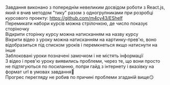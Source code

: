 Завдання виконано з попереднім невеликим досвідом роботи з React.js, який я вчив методом "тику" разом з одногрупниками при розробці курсового проекту: https://github.com/m4cy43/EShelf  
Перемикати набори курсів можна стрілочкою, де число показує сторіночку  
Відкрити сторінку курсу можна натисканням на назву курсу  
Вікрити відео з уроку можна натисканням на картинку-прев'ю, воно відобразиться під списком уроків і перемкнеться якщо натиснути на інше  
Заблоковані уроки позначені замочком і не містять інформації  
З відео і прев'ю уроку виявились проблеми, через те, що вони просто не підтягуються по посиланню, попри гайд з інтернету і вказівку на формат url в умовах завдання🤔  
Прогрес перегляду не робив по причині проблеми згаданій вище😏
